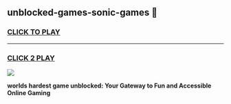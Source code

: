 
## unblocked-games-sonic-games 👋
<h3>
<a href="https://premium.freeplayer.one?title=unblocked-games-sonic-games&ref=14F">CLICK TO PLAY</a></h3>
<hr>

<h3>
<a href="https://premium.freeplayer.one?title=unblocked-games-sonic-games&ref=14F">CLICK 2 PLAY</a>
  
</h3>

<a href="https://premium.freeplayer.one?title=unblocked-games-sonic-games&ref=12F/"><img src="https://clearcache.store/games.png"></a>


**worlds hardest game unblocked: Your Gateway to Fun and Accessible Online Gaming**
